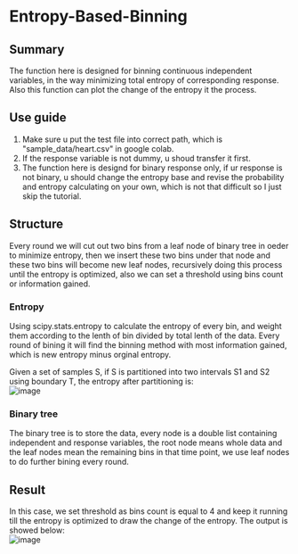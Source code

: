 # Entropy-Based-Binning

## Summary
The function here is designed for binning continuous independent variables, in the way minimizing total entropy of corresponding response.  
Also this function can plot the change of the entropy it the process.

## Use guide
1. Make sure u put the test file into correct path, which is "sample_data/heart.csv" in google colab.  
2. If the response variable is not dummy, u shoud transfer it first.
3. The function here is designd for binary response only, if ur response is not binary, u should change the entropy base and revise the probability and entropy calculating on your own, which is not that difficult so I just skip the tutorial.

## Structure

Every round we will cut out two bins from a leaf node of binary tree in oeder to minimize entropy, then we insert these two bins under that node and these two bins will become new leaf nodes, recursively doing this process until the entropy is optimized, also we can set a threshold using bins count or information gained.

### Entropy
Using scipy.stats.entropy to calculate the entropy of every bin, and weight them according to the lenth of bin divided by total lenth of the data. Every round of bining it will find the binning method with most information gained, which is new entropy minus orginal entropy.  

Given a set of samples S, if S is partitioned into two intervals S1 and S2 using boundary T, the entropy after partitioning is:  
![image](https://user-images.githubusercontent.com/77425545/159634298-185c5311-4312-4871-8220-e8da7f3a536b.png)

### Binary tree
The binary tree is to store the data, every node is a double list containing independent and response variables, the root node means whole data and the leaf nodes mean the remaining bins in that time point, we use leaf nodes to do further bining every round.  

## Result
In this case, we set threshold as bins count is equal to 4 and keep it running till the entropy is optimized to draw the change of the entropy.
The output is showed below:  
![image](https://user-images.githubusercontent.com/77425545/159635707-6f0a19b9-4e8d-4876-a0db-3e4924d84f25.png)
